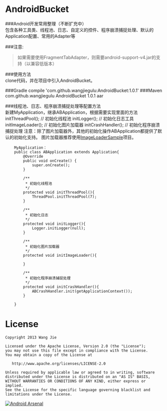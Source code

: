 AndroidBucket
=============

###Android开发常用整理（不断扩充中）<br/>包含各种工具类、线程池、日志、自定义的控件、程序崩溃捕捉处理、默认的Application配置、常用的Adapter等

###注意: <br/>
> 如果需要使用FragmentTabAdapter，则需要android-support-v4.jar的支持（以兼容低版本）

###使用方法<br/>
        clone代码，并在项目中引入AndroidBucket。
        
###Gradle
        compile 'com.github.wangjiegulu:AndroidBucket:1.0.1'
###Maven
        <dependency>
          <groupId>com.github.wangjiegulu</groupId>
          <artifactId>AndroidBucket</artifactId>
          <version>1.0.1</version>
          <type>aar</type>
        </dependency>

###线程池、日志、程序崩溃捕捉处理等配置方法<br/>
        新建MyApplication，继承ABApplication，根据需要实现里面的方法
        initThreadPool(); // 初始化线程池
        initLogger(); // 初始化日志工具
        initImageLoader(); // 初始化图片加载器
        initCrashHandler(); // 初始化程序崩溃捕捉处理
        注意：除了图片加载器外，其他的初始化操作ABApplication都提供了默认的初始化支持。
        图片加载器推荐使用[ImageLoaderSample](https://github.com/wangjiegulu/ImageLoaderSample)项目。

        MyApplication：
        public class ABApplication extends Application{
            @Override
            public void onCreate() {
                super.onCreate();
            }

            /**
             * 初始化线程池
             */
            protected void initThreadPool(){
                ThreadPool.initThreadPool(7);
            }

            /**
             * 初始化日志
             */
            protected void initLogger(){
                Logger.initLogger(null);
            }

            /**
             * 初始化图片加载器
             */
            protected void initImageLoader(){

            }

            /**
             * 初始化程序崩溃捕捉处理
             */
            protected void initCrashHandler(){
                ABCrashHandler.init(getApplicationContext());
            }

        }

License
=======

    Copyright 2013 Wang Jie

    Licensed under the Apache License, Version 2.0 (the "License");
    you may not use this file except in compliance with the License.
    You may obtain a copy of the License at

       http://www.apache.org/licenses/LICENSE-2.0

    Unless required by applicable law or agreed to in writing, software
    distributed under the License is distributed on an "AS IS" BASIS,
    WITHOUT WARRANTIES OR CONDITIONS OF ANY KIND, either express or implied.
    See the License for the specific language governing blacklist and
    limitations under the License.



[![Android Arsenal](https://img.shields.io/badge/Android%20Arsenal-AndroidBucket-brightgreen.svg?style=flat)](http://android-arsenal.com/details/1/1579)
